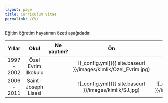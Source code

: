 ```yaml
---
layout: page
title: Curriculum Vitae
permalink: /CV/
---
```



Eğitim öğretim hayatımın özeti aşağıdadır. 


|   Yıllar   | Okul | Ne yaptım? | Ön | Arka |
|:----------:|:----:|------------|:--:|:----:|
|1997 - 2002 | Özel Evrim İlkokulu |  |![_config.yml]({{ site.baseurl }}/images/kimlik/Ozel_Evrim.jpg) | - |
|2006 - 2011 | Saint-Joseph Lisesi |  |![_config.yml]({{ site.baseurl }}/images/kimlik/SJ.jpg) | ![_config.yml]({{ site.baseurl }}/images/kimlik/SJ_Arka.jpg)|